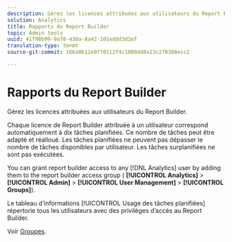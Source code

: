 ```yaml
---
description: Gérez les licences attribuées aux utilisateurs du Report Builder.
solution: Analytics
title: Rapports du Report Builder
topic: Admin tools
uuid: 41f98b99-9a78-430a-8a42-101eddd3d2ef
translation-type: tm+mt
source-git-commit: 16ba0b12e0f70112f4c10804d0a13c278388ecc2

---
```



# Rapports du Report Builder

Gérez les licences attribuées aux utilisateurs du Report Builder.

Chaque licence de Report Builder attribuée à un utilisateur correspond automatiquement à dix tâches planifiées. Ce nombre de tâches peut être adapté et réalloué. Les tâches planifiées ne peuvent pas dépasser le nombre de tâches disponibles par utilisateur. Les tâches surplanifiées ne sont pas exécutées.

You can grant report builder access to any [!DNL Analytics] user by adding them to the report builder access group ( **[!UICONTROL Analytics]** &gt; **[!UICONTROL Admin]** &gt; **[!UICONTROL User Management]** &gt; **[!UICONTROL Groups]**).

Le tableau d’informations [!UICONTROL Usage des tâches planifiées] répertorie tous les utilisateurs avec des privilèges d’accès au Report Builder.

Voir [Groupes](/help/admin/user-management2/c-user-groups/groups.md).
